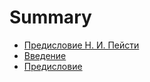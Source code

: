 # Summary

* [Предисловие Н. И. Пейсти](INTRODUCTION.md)
* [Введение](Introduction.md)
* [Предисловие](foreword.md)

